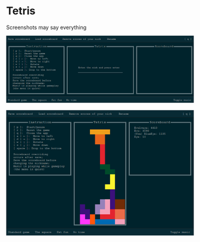 # Tetris

Screenshots may say everything

<div style="text-align:center">
  <img src=./readme-menu.png>
  <br> <br>
  <img src=./readme-gameplay.png>
</div>